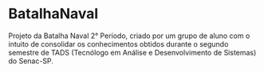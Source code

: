 # BatalhaNaval
Projeto da Batalha Naval 2° Período, criado por um grupo de aluno com o intuito de consolidar os conhecimentos obtidos durante o segundo semestre de TADS (Tecnólogo em Análise e Desenvolvimento de Sistemas) do Senac-SP.
